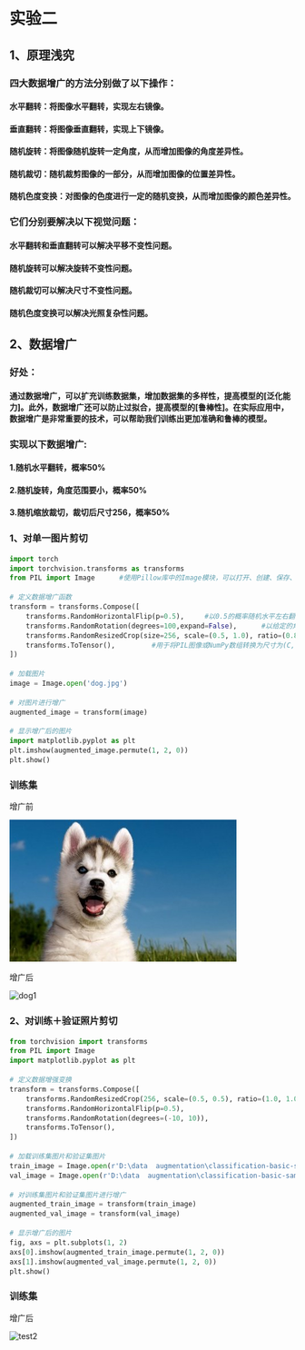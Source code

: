 # 实验二
## 1、原理浅究
### 四大数据增广的方法分别做了以下操作：

   #### 水平翻转：将图像水平翻转，实现左右镜像。  
   

   #### 垂直翻转：将图像垂直翻转，实现上下镜像。  
   

   #### 随机旋转：将图像随机旋转一定角度，从而增加图像的角度差异性。  
   
    
   #### 随机裁切：随机裁剪图像的一部分，从而增加图像的位置差异性。  
   
   
   #### 随机色度变换：对图像的色度进行一定的随机变换，从而增加图像的颜色差异性。  
   

### 它们分别要解决以下视觉问题：

   #### 水平翻转和垂直翻转可以解决平移不变性问题。  
   
  
   #### 随机旋转可以解决旋转不变性问题。  
   
  
   #### 随机裁切可以解决尺寸不变性问题。  
   
   
   #### 随机色度变换可以解决光照复杂性问题。  
   
   
  
  ## 2、数据增广
  
  ### 好处：
  
  #### 通过数据增广，可以扩充训练数据集，增加数据集的多样性，提高模型的[泛化能力]。此外，数据增广还可以防止过拟合，提高模型的[鲁棒性]。在实际应用中，数据增广是非常重要的技术，可以帮助我们训练出更加准确和鲁棒的模型。
  
  ### 实现以下数据增广:
#### 1.随机水平翻转，概率50%

#### 2.随机旋转，角度范围要小，概率50%

#### 3.随机缩放裁切，裁切后尺寸256，概率50%
### 1、对单一图片剪切
```python
import torch
import torchvision.transforms as transforms
from PIL import Image      #使用Pillow库中的Image模块，可以打开、创建、保存、缩放、裁剪、旋转和转换图像格式等操作

# 定义数据增广函数
transform = transforms.Compose([
    transforms.RandomHorizontalFlip(p=0.5),     #以0.5的概率随机水平左右翻转图像
    transforms.RandomRotation(degrees=100,expand=False),      #以给定的角度随机旋转输入的图像
    transforms.RandomResizedCrop(size=256, scale=(0.5, 1.0), ratio=(0.8, 1.2)),    #用于随机裁剪和缩放图像
    transforms.ToTensor(),         #用于将PIL图像或NumPy数组转换为尺寸为(C, H, W)的张量
])

# 加载图片
image = Image.open('dog.jpg')

# 对图片进行增广
augmented_image = transform(image)

# 显示增广后的图片
import matplotlib.pyplot as plt
plt.imshow(augmented_image.permute(1, 2, 0))
plt.show()
```
### 训练集
增广前

![dog](https://github.com/4521junjie/Data-augmentation/blob/main/test/train/dog.jpg)

增广后

![dog1](https://user-images.githubusercontent.com/119326710/228848274-cf89147b-5bfd-41cd-8447-30717dbb82ca.jpg)


### 2、对训练＋验证照片剪切
```python
from torchvision import transforms
from PIL import Image
import matplotlib.pyplot as plt

# 定义数据增强变换
transform = transforms.Compose([
    transforms.RandomResizedCrop(256, scale=(0.5, 0.5), ratio=(1.0, 1.0)),
    transforms.RandomHorizontalFlip(p=0.5),
    transforms.RandomRotation(degrees=(-10, 10)),
    transforms.ToTensor(),
])

# 加载训练集图片和验证集图片
train_image = Image.open(r'D:\data  augmentation\classification-basic-sample-master\新建文件夹\train\dog.jpg')
val_image = Image.open(r'D:\data  augmentation\classification-basic-sample-master\新建文件夹\val\lb.jpg')

# 对训练集图片和验证集图片进行增广
augmented_train_image = transform(train_image)
augmented_val_image = transform(val_image)

# 显示增广后的图片
fig, axs = plt.subplots(1, 2)
axs[0].imshow(augmented_train_image.permute(1, 2, 0))
axs[1].imshow(augmented_val_image.permute(1, 2, 0))
plt.show()
```
### 训练集

增广后

![test2](https://user-images.githubusercontent.com/119326710/228850465-d38327d1-f5ac-41b7-a7c0-903cd52bde8d.jpg)


